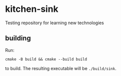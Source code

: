 # kitchen-sink
Testing repository for learning new technologies

## building
Run:
```
cmake -B build && cmake --build build
```
to build. The resulting executable will be `./build/sink`.
